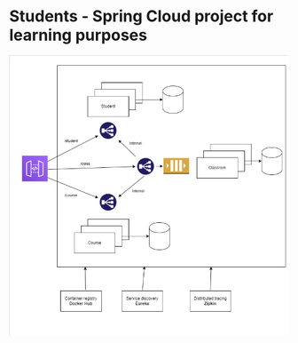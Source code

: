 # Students - Spring Cloud project for learning purposes

<p align="center">
	<img src="project/architecture.png"/>
</p>